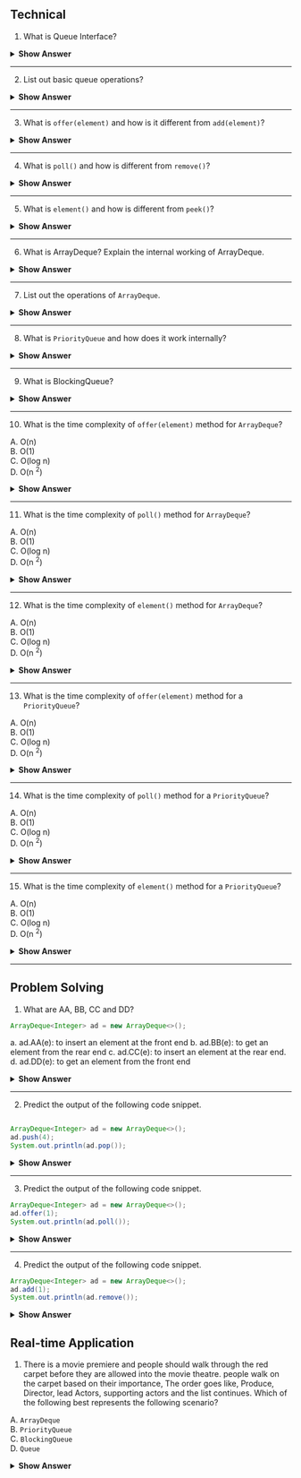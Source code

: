 ## Technical

1. What is  Queue Interface?

<details>
<summary><b>Show Answer</b></summary>

> - Queue stores elements before processing and normally queue follows the First in First out principle.
> Consider that there are two states "Ready for processing"(RFP) and " On Hold " (OH), the head is in the "RFP" state and all the elements behind the head are in the "OH" state. so elements in the queue are in pre processing state.
> - Queue Interface is used to implement a queue in java.


</details>

---

2. List out basic queue operations?

<details>
<summary><b>Show Answer</b></summary>

> Along with operations in collections queue has some special operations like

> 1. `offer(element)`: used to add elements to the queue.
> 2. `poll()`: used to get the head element of the queue.
> 3. `element()`: returns head element of the queue.


</details>

---

3. What is `offer(element)` and how is it different from `add(element)`?

<details>
<summary><b>Show Answer</b></summary>

> - `offer(element)` is used to insert elements into queue
> - `offer(element)` returns a boolean value, true if the element is added to the queue and false if otherwise.
> - `add(element)` is also used to insert elements but add returns the element and creates an exception if elements cant be added to the collections.
> - `offer(element)` is prefered over `add(element)` to avoid exceptions in the program. 


</details>

---

4. What is `poll()` and how is different from `remove()`?

<details>
<summary><b>Show Answer</b></summary>

> - `poll()` is used to get head element from the queue.
> - `poll()` returns a the element, returns null if queue is empty.
> - `remove()` is used to delete elements from the queue.
> - `remove()` returns the element and throws an exception when the queue is empty.
> - `poll()` is prefered over `remove()` to avoid exceptions in the program.


</details>

---

5. What is  `element()` and how is different from `peek()`?

<details>
<summary><b>Show Answer</b></summary>

> - `element()` is used to get the head element from the queue, unlike the poll element doesn't remove elements from the queue. returns element or throws an exception if the queue is empty. 
> - `peek()` is used to get the head from the queue.  returns element or returns null if the queue is empty.
> -  `peek()` is prefered over `element()` to avoid excpetions in the program.


</details>

---

6. What is ArrayDeque? Explain the internal working of ArrayDeque.

<details>
<summary><b>Show Answer</b></summary>

> - ArrayDeque is a double-ended queue and it implements the Deque Interface.
> - Along with queue interface methods array, deque has some special methods to add and retrieve elements from both the front and rear end.

</details>

---

7. List out the operations of `ArrayDeque`.

<details>
<summary><b>Show Answer</b></summary>

> 1. `offerFirst(element)`
> 2. `offerLast(element)` similar to `offer(element)`.
> 3. `pollFirst()`
> 4. `pollLast()` similar to `poll()`.
> 5. `getFirst()` similar to `element()`
> 6. `getLast()`
> 7. `peekFirst()` similar to `peek()`
> 8. `peekLast()`



</details>

---

8. What is `PriorityQueue` and how does it work internally?

<details>
<summary><b>Show Answer</b></summary>

> `PriorityQueue` is a queue that stores the elements in general order(ascending) or uses a comparator to sort the elements.

> Internally ` PriorityQueue` is a heap.
> By default elements are stored in the form of a min heap.



</details>

---

9. What is BlockingQueue?

<details>
<summary><b>Show Answer</b></summary>

<blockquote>

- `BlockingQueue` is similar to queue but it supports some operations like waiting for the queue to be non-empty to retrieve an element and waiting till the space is available to insert the elements.

- BlockingQueue doesn't accept null elements.
</blockquote>


</details>

---

10. What is the time complexity of <code>offer(element)</code> method for `ArrayDeque`?

A. O(n)<br>
B. O(1)<br>
C. O(log n)<br>
D. O(n <sup>2</sup>)

<details>
<summary><b>Show Answer</b></summary>

> B

<details>
<summary><b>Explanation</b></summary>

> In `ArrayDeque` elements are added at the rear end when `offer(element)` is used so time complexity is O(1).

</details>
</details>

---


11. What is the time complexity of <code>poll()</code> method for `ArrayDeque`?

A. O(n)<br>
B. O(1)<br>
C. O(log n)<br>
D. O(n <sup>2</sup>)

<details>
<summary><b>Show Answer</b></summary>

> B

<details>
<summary><b>Explanation</b></summary>

> In `ArrayDeque` elements are retrieved from the front end when `poll()` is used so time complexity is O(1).

</details>
</details>

---

12. What is the time complexity of <code>element()</code> method for `ArrayDeque`?

A. O(n)<br>
B. O(1)<br>
C. O(log n)<br>
D. O(n <sup>2</sup>)

<details>
<summary><b>Show Answer</b></summary>

> B

<details>
<summary><b>Explanation</b></summary>

>  In `ArrayDeque` elements are retrieved but not removed from the front end. When `element()` is used so time complexity is O(1). 

</details>
</details>

---

13. What is the time complexity of <code>offer(element)</code> method for a `PriorityQueue`?

A. O(n)<br>
B. O(1)<br>
C. O(log n)<br>
D. O(n <sup>2</sup>)

<details>
<summary><b>Show Answer</b></summary>

> C

<details>
<summary><b>Explanation</b></summary>

> elements are sorted and stored in the form of a heap in `PriorityQueue`. The time complexity to insert an element using `offer(element)` is O(log n).

</details>
</details>

---


14. What is the time complexity of <code>poll()</code> method for a `PriorityQueue`?

A. O(n)<br>
B. O(1)<br>
C. O(log n)<br>
D. O(n <sup>2</sup>)

<details>
<summary><b>Show Answer</b></summary>

> B

<details>
<summary><b>Explanation</b></summary>

> Elements are sorted in `PrirityQueue`, when ` poll()` is used the first element is retrieved.

</details>
</details>

---

15. What is the time complexity of <code>element()</code> method for a `PriorityQueue`?

A. O(n)<br>
B. O(1)<br>
C. O(log n)<br>
D. O(n <sup>2</sup>)

<details>
<summary><b>Show Answer</b></summary>

> B

<details>
<summary><b>Explanation</b></summary>

> Elements are sorted in `PrirityQueue`, when ` element()` is used the first element is retrieved but not removed.

</details>
</details>

---

## Problem Solving

1.  What are AA, BB, CC and DD?

``` java
ArrayDeque<Integer> ad = new ArrayDeque<>();
```
a. ad.AA(e): to insert an element at the front end
b. ad.BB(e): to get an element from the rear end
c. ad.CC(e): to insert an element at the rear end.
d. ad.DD(e): to get an element from the front end

<details>

<summary><b>Show Answer</b></summary>

<blockquote>


- AA is offerFirst() or addFirst().
- BB is pollLast() or removeLast().
- CC is offer() or add().
- DD is poll() or remove().

</blockquote>

</details>

---

2. Predict the output of the following code snippet.

``` java

ArrayDeque<Integer> ad = new ArrayDeque<>();
ad.push(4);
System.out.println(ad.pop());

``` 

<details>

<summary><b>Show Answer</b></summary>

> - 4
> - ArrayDeque acts like a stack , so `push(element)` and `pop()` can be implemented.

</details>

---

3. Predict the output of the following code snippet. 

``` java
ArrayDeque<Integer> ad = new ArrayDeque<>();
ad.offer(1);
System.out.println(ad.poll());

```

<details>

<summary><b>Show Answer</b></summary>

> -  4
> -  ArrayDeque acts like a queue , so `offer(element)` and `poll()` can be implemented.

</details>

---

4. Predict the output of the following code snippet. 

``` java
ArrayDeque<Integer> ad = new ArrayDeque<>();
ad.add(1);
System.out.println(ad.remove());

```

<details>

<summary><b>Show Answer</b></summary>

> - 1
> - ArrayDeque acts like a List , so `add(element)` and `remove()` can be implemented.
</details>



## Real-time Application

1. There is a movie premiere and people should walk through the red carpet before they are allowed into the movie theatre. people walk on the carpet based on their importance, The order goes like, Produce, Director, lead Actors, supporting actors and the list continues. Which of the following best represents the following scenario?

A. `ArrayDeque` <br>
B. `PriorityQueue` <br>
C. `BlockingQueue` <br>
D. `Queue` 

<details>

<summary><b> Show Answer </b></summary>

> B

<details>

<summary><b> Explanation </b></summary>

<blockquote>

people are allowed into the theatre based on their priority so the list of people can be stored using a PriorityQueue.

</blockquote>


</details>


</details>


















